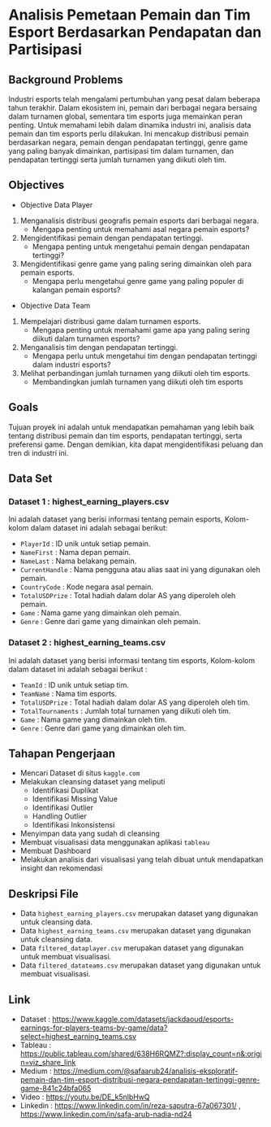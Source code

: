 # Analisis Pemetaan Pemain dan Tim Esport Berdasarkan Pendapatan dan Partisipasi

## **Background Problems**
Industri esports telah mengalami pertumbuhan yang pesat dalam beberapa tahun terakhir. Dalam ekosistem ini, pemain dari berbagai negara bersaing dalam turnamen global, sementara tim esports juga memainkan peran penting. Untuk memahami lebih dalam dinamika industri ini, analisis data pemain dan tim esports perlu dilakukan. Ini mencakup distribusi pemain berdasarkan negara, pemain dengan pendapatan tertinggi, genre game yang paling banyak dimainkan, partisipasi tim dalam turnamen, dan pendapatan tertinggi serta jumlah turnamen yang diikuti oleh tim.


## **Objectives**
- Objective Data Player
1. Menganalisis distribusi geografis pemain esports dari berbagai negara.
   - Mengapa penting untuk memahami asal negara pemain esports?
2. Mengidentifikasi pemain dengan pendapatan tertinggi.
   - Mengapa penting untuk mengetahui pemain dengan pendapatan tertinggi?
3. Mengidentifikasi genre game yang paling sering dimainkan oleh para pemain esports.
   - Mengapa perlu mengetahui genre game yang paling populer di kalangan pemain esports?

- Objective Data Team
1. Mempelajari distribusi game dalam turnamen esports.
   - Mengapa penting untuk memahami game apa yang paling sering diikuti dalam turnamen esports?
2. Menganalisis tim dengan pendapatan tertinggi.
   - Mengapa perlu untuk mengetahui tim dengan pendapatan tertinggi dalam industri esports?
3. Melihat perbandingan jumlah turnamen yang diikuti oleh tim esports.
   - Membandingkan jumlah turnamen yang diikuti oleh tim esports

## **Goals**
Tujuan proyek ini adalah untuk mendapatkan pemahaman yang lebih baik tentang distribusi pemain dan tim esports, pendapatan tertinggi, serta preferensi game. Dengan demikian, kita dapat mengidentifikasi peluang dan tren di industri ini.

## **Data Set**
### Dataset 1 : highest_earning_players.csv
Ini adalah dataset yang berisi informasi tentang pemain esports, Kolom-kolom dalam dataset ini adalah sebagai berikut:

* `PlayerId` : ID unik untuk setiap pemain.
* `NameFirst` : Nama depan pemain.
* `NameLast` : Nama belakang pemain.
* `CurrentHandle` : Nama pengguna atau alias saat ini yang digunakan oleh pemain.
* `CountryCode` : Kode negara asal pemain.
* `TotalUSDPrize` : Total hadiah dalam dolar AS yang diperoleh oleh pemain.
* `Game` : Nama game yang dimainkan oleh pemain.
* `Genre` : Genre dari game yang dimainkan oleh pemain.

### Dataset 2 : highest_earning_teams.csv
Ini adalah dataset yang berisi informasi tentang tim esports, Kolom-kolom dalam dataset ini adalah sebagai berikut :

* `TeamId` : ID unik untuk setiap tim.
* `TeamName` : Nama tim esports.
* `TotalUSDPrize` : Total hadiah dalam dolar AS yang diperoleh oleh tim.
* `TotalTournaments` : Jumlah total turnamen yang diikuti oleh tim.
* `Game` : Nama game yang dimainkan oleh tim.
* `Genre` : Genre dari game yang dimainkan oleh tim.

## **Tahapan Pengerjaan**
* Mencari Dataset di situs `kaggle.com`
* Melakukan cleansing dataset yang meliputi
  - Identifikasi Duplikat
  - Identifikasi Missing Value
  - Identifikasi Outlier
  - Handling Outlier
  - Identifikasi Inkonsistensi
* Menyimpan data yang sudah di cleansing
* Membuat visualisasi data menggunakan aplikasi `tableau`
* Membuat Dashboard
* Melakukan analisis dari visualisasi yang telah dibuat untuk mendapatkan insight dan rekomendasi

## **Deskripsi File**
* Data `highest_earning_players.csv` merupakan dataset yang digunakan untuk cleansing data.
* Data `highest_earning_teams.csv` merupakan dataset yang digunakan untuk cleansing data.
* Data `filtered_dataplayer.csv` merupakan dataset yang digunakan untuk membuat visualisasi.
* Data `filtered_datateams.csv` merupakan dataset yang digunakan untuk membuat visualisasi.
  
## **Link**
* Dataset : https://www.kaggle.com/datasets/jackdaoud/esports-earnings-for-players-teams-by-game/data?select=highest_earning_teams.csv
* Tableau : https://public.tableau.com/shared/638H6RQMZ?:display_count=n&:origin=viz_share_link
* Medium : https://medium.com/@safaarub24/analisis-eksploratif-pemain-dan-tim-esport-distribusi-negara-pendapatan-tertinggi-genre-game-841c24bfa065
* Video : https://youtu.be/DE_k5nlbHwQ
* Linkedin : https://www.linkedin.com/in/reza-saputra-67a067301/ , https://www.linkedin.com/in/safa-arub-nadia-nd24


